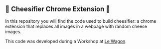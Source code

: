 ## 🧀 Cheesifier Chrome Extension 🧀

In this repository you will find the code used to build cheesifier: a chrome extension that replaces all images in a webpage with random cheese images.

This code was developed during a Workshop at [Le Wagon](https://github.com/lewagon).
